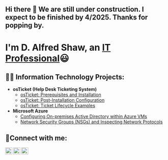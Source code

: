 ## Hi there 👋 We are still under construction. I expect to be finished by 4/2025.                   Thanks for popping by.
<h1> I'm D. Alfred Shaw, an <a href="www.linkedin.com/in/d-alfred-shaw-9bb761347">IT Professional</a>😃</h1>

<h2>👨‍💻 Information Technology Projects:</h2>

- <b>osTicket (Help Desk Ticketing System)</b>
  - [osTicket: Prerequisites and Installation](https://github.com/iTdee1/osticket-prereqs)
  - [osTicket: Post-Installation Configuration](https://github.com/iTdee1/post-install-config)
  - [osTicket: Ticket Lifecycle Examples](https://github.com/iTdee1/ticket-lifecycle)
- <b>Microsoft Azure</b>
  - [Configuring On-premises Active Directory within Azure VMs](https://github.com/iTdee1/configure-ad)
  - [Network Security Groups (NSGs) and Inspecting Network Protocols](https://github.com/iTdee1/azure-network-protocols)

<h2>🤳Connect with me:</h2>

[<img align="left" alt="Josh | Twitter" width="22px" src="https://cdn.jsdelivr.net/npm/simple-icons@v3/icons/twitter.svg" />][twitter]
[<img align="left" alt="Josh | LinkedIn" width="22px" src="https://cdn.jsdelivr.net/npm/simple-icons@v3/icons/linkedin.svg" />][linkedin]
[<img align="left" alt="Josh | Instagram" width="22px" src="https://cdn.jsdelivr.net/npm/simple-icons@v3/icons/instagram.svg" />][instagram]

[twitter]: https://twitter.com/Josh
[instagram]: https://www.instagram.com/Josh
[linkedin]: https://linkedin.com/in/Josh


<!--
**iTdee1/iTdee1** is a ✨ _special_ ✨ repository because its `README.md` (this file) appears on your GitHub profile
